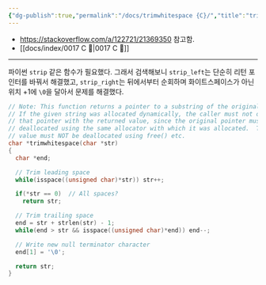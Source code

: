 ```yaml
---
{"dg-publish":true,"permalink":"/docs/trimwhitespace {C}/","title":"trimwhitespace {C}"}
---
```


- <https://stackoverflow.com/a/122721/21369350> 참고함.
- [[docs/index/0017 C 🍎\|0017 C 🍎]]
___
파이썬 `strip` 같은 함수가 필요했다. 그래서 검색해보니 `strip_left`는 단순히 리턴 포인터를 바꿔서 해결했고, `strip_right`는 뒤에서부터 순회하며 화이트스페이스가 아닌 위치 +1에 `\0`을 달아서 문제를 해결했다.

```c
// Note: This function returns a pointer to a substring of the original string.
// If the given string was allocated dynamically, the caller must not overwrite
// that pointer with the returned value, since the original pointer must be
// deallocated using the same allocator with which it was allocated.  The return
// value must NOT be deallocated using free() etc.
char *trimwhitespace(char *str)
{
  char *end;

  // Trim leading space
  while(isspace((unsigned char)*str)) str++;

  if(*str == 0)  // All spaces?
    return str;

  // Trim trailing space
  end = str + strlen(str) - 1;
  while(end > str && isspace((unsigned char)*end)) end--;

  // Write new null terminator character
  end[1] = '\0';

  return str;
}
```
